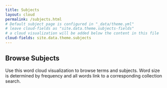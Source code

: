 ```yaml
---
title: Subjects
layout: cloud
permalink: /subjects.html
# Default subject page is configured in "_data/theme.yml"
# leave cloud-fields as "site.data.theme.subjects-fields"
# a cloud visualization will be added below the content in this file
cloud-fields: site.data.theme.subjects
---
```


## Browse Subjects

Use this word cloud visualization to browse terms and subjects.
Word size is determined by frequency and all words link to a corresponding collection search.
